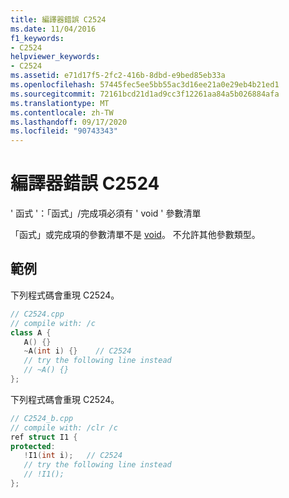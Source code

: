```yaml
---
title: 編譯器錯誤 C2524
ms.date: 11/04/2016
f1_keywords:
- C2524
helpviewer_keywords:
- C2524
ms.assetid: e71d17f5-2fc2-416b-8dbd-e9bed85eb33a
ms.openlocfilehash: 57445fec5ee5bb55ac3d16ee21a0e29eb4b21ed1
ms.sourcegitcommit: 72161bcd21d1ad9cc3f12261aa84a5b026884afa
ms.translationtype: MT
ms.contentlocale: zh-TW
ms.lasthandoff: 09/17/2020
ms.locfileid: "90743343"
---
```

# <a name="compiler-error-c2524"></a>編譯器錯誤 C2524

' 函式 '：「函式」/完成項必須有 ' void ' 參數清單

「函式」或完成項的參數清單不是 [void](../../cpp/void-cpp.md)。 不允許其他參數類型。

## <a name="examples"></a>範例

下列程式碼會重現 C2524。

```cpp
// C2524.cpp
// compile with: /c
class A {
   A() {}
   ~A(int i) {}    // C2524
   // try the following line instead
   // ~A() {}
};
```

下列程式碼會重現 C2524。

```cpp
// C2524_b.cpp
// compile with: /clr /c
ref struct I1 {
protected:
   !I1(int i);   // C2524
   // try the following line instead
   // !I1();
};
```
